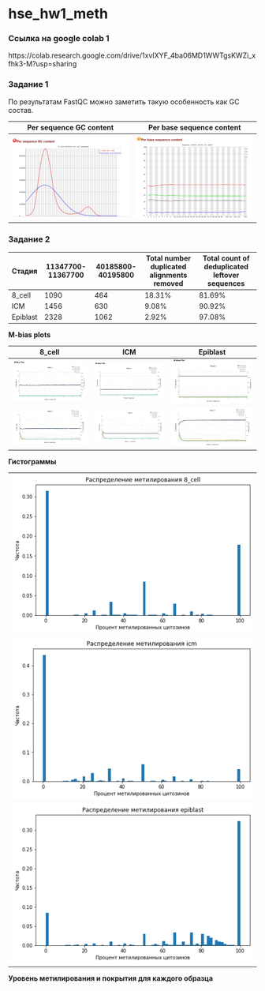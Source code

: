 # hse_hw1_meth

<h3>Ссылка на google colab 1</h3> 
https://colab.research.google.com/drive/1xvIXYF_4ba06MD1WWTgsKWZi_xfhk3-M?usp=sharing

<h3>Задание 1</h3> 

По результатам FastQC можно заметить такую особенность как GC состав. 


|Per sequence GC content|Per base sequence content|
|---|---|
|![](https://github.com/ZhukovaJul/hse_hw1_meth/blob/54f3ec8feaa96a175e76467a76bb20b4fc1be305/img/1.2.PNG)|![](https://github.com/ZhukovaJul/hse_hw1_meth/blob/54f3ec8feaa96a175e76467a76bb20b4fc1be305/img/1.1.PNG)|

<h3>Задание 2</h3> 

| Стадия   | 11347700-11367700| 40185800-40195800 |Total number duplicated alignments removed|Total count of deduplicated leftover sequences|
|---|---|---|---|---|
|8_cell   | 1090 | 464 |18.31%|81.69%|
| ICM     | 1456 | 630 |9.08% |90.92%|
| Epiblast|2328  |1062 |2.92% |97.08%|

**M-bias plots**

| 8_cell|ICM  | Epiblast |
|---|---|---|
| ![](https://github.com/ZhukovaJul/hse_hw1_meth/blob/4ecf42fc7f14304c197661cf36984dbcaa2511aa/img/8%D1%81_1.PNG) | ![](https://github.com/ZhukovaJul/hse_hw1_meth/blob/4ecf42fc7f14304c197661cf36984dbcaa2511aa/img/i_1.PNG) | ![](https://github.com/ZhukovaJul/hse_hw1_meth/blob/4ecf42fc7f14304c197661cf36984dbcaa2511aa/img/ep_1.PNG) |
| ![](https://github.com/ZhukovaJul/hse_hw1_meth/blob/4ecf42fc7f14304c197661cf36984dbcaa2511aa/img/8%D1%81_2.PNG) | ![](https://github.com/ZhukovaJul/hse_hw1_meth/blob/4ecf42fc7f14304c197661cf36984dbcaa2511aa/img/i_2.PNG) | ![](https://github.com/ZhukovaJul/hse_hw1_meth/blob/4ecf42fc7f14304c197661cf36984dbcaa2511aa/img/ep_2.PNG) |

**Гистограммы**

|   |
|---|
|![](https://github.com/ZhukovaJul/hse_hw1_meth/blob/31c014a73c166de5aedd3ca646a723e437ac5e84/img/%D0%91%D0%B5%D0%B7%20%D0%BD%D0%B0%D0%B7%D0%B2%D0%B0%D0%BD%D0%B8%D1%8F%20(1).png)|
|![](https://github.com/ZhukovaJul/hse_hw1_meth/blob/31c014a73c166de5aedd3ca646a723e437ac5e84/img/%D0%91%D0%B5%D0%B7%20%D0%BD%D0%B0%D0%B7%D0%B2%D0%B0%D0%BD%D0%B8%D1%8F%20(2).png)|
|![](https://github.com/ZhukovaJul/hse_hw1_meth/blob/31c014a73c166de5aedd3ca646a723e437ac5e84/img/%D0%91%D0%B5%D0%B7%20%D0%BD%D0%B0%D0%B7%D0%B2%D0%B0%D0%BD%D0%B8%D1%8F.png)|

 **Уровень метилирования и покрытия для каждого образца**
 
 ![]()
 ![]()
